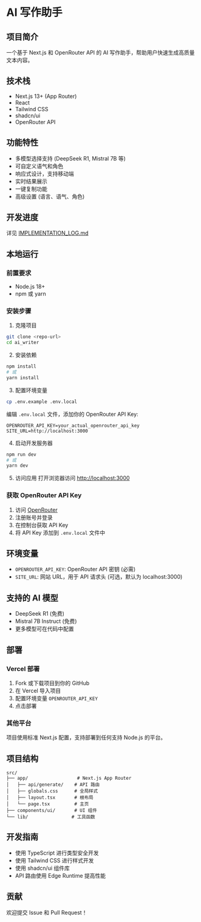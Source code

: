 # AI 写作助手

## 项目简介

一个基于 Next.js 和 OpenRouter API 的 AI 写作助手，帮助用户快速生成高质量文本内容。

## 技术栈

- Next.js 13+ (App Router)
- React
- Tailwind CSS
- shadcn/ui
- OpenRouter API

## 功能特性

- 多模型选择支持 (DeepSeek R1, Mistral 7B 等)
- 可自定义语气和角色
- 响应式设计，支持移动端
- 实时结果展示
- 一键复制功能
- 高级设置 (语言、语气、角色)

## 开发进度

详见 [IMPLEMENTATION_LOG.md](./IMPLEMENTATION_LOG.md)

## 本地运行

### 前置要求

- Node.js 18+
- npm 或 yarn

### 安装步骤

1. 克隆项目

```bash
git clone <repo-url>
cd ai_writer
```

2. 安装依赖

```bash
npm install
# 或
yarn install
```

3. 配置环境变量

```bash
cp .env.example .env.local
```

编辑 `.env.local` 文件，添加你的 OpenRouter API Key:

```env
OPENROUTER_API_KEY=your_actual_openrouter_api_key
SITE_URL=http://localhost:3000
```

4. 启动开发服务器

```bash
npm run dev
# 或
yarn dev
```

5. 访问应用
   打开浏览器访问 [http://localhost:3000](http://localhost:3000)

### 获取 OpenRouter API Key

1. 访问 [OpenRouter](https://openrouter.ai/)
2. 注册账号并登录
3. 在控制台获取 API Key
4. 将 API Key 添加到 `.env.local` 文件中

## 环境变量

- `OPENROUTER_API_KEY`: OpenRouter API 密钥 (必需)
- `SITE_URL`: 网站 URL，用于 API 请求头 (可选，默认为 localhost:3000)

## 支持的 AI 模型

- DeepSeek R1 (免费)
- Mistral 7B Instruct (免费)
- 更多模型可在代码中配置

## 部署

### Vercel 部署

1. Fork 或下载项目到你的 GitHub
2. 在 Vercel 导入项目
3. 配置环境变量 `OPENROUTER_API_KEY`
4. 点击部署

### 其他平台

项目使用标准 Next.js 配置，支持部署到任何支持 Node.js 的平台。

## 项目结构

```
src/
├── app/                  # Next.js App Router
│   ├── api/generate/    # API 路由
│   ├── globals.css      # 全局样式
│   ├── layout.tsx       # 根布局
│   └── page.tsx         # 主页
├── components/ui/       # UI 组件
└── lib/                # 工具函数
```

## 开发指南

- 使用 TypeScript 进行类型安全开发
- 使用 Tailwind CSS 进行样式开发
- 使用 shadcn/ui 组件库
- API 路由使用 Edge Runtime 提高性能

## 贡献

欢迎提交 Issue 和 Pull Request！
